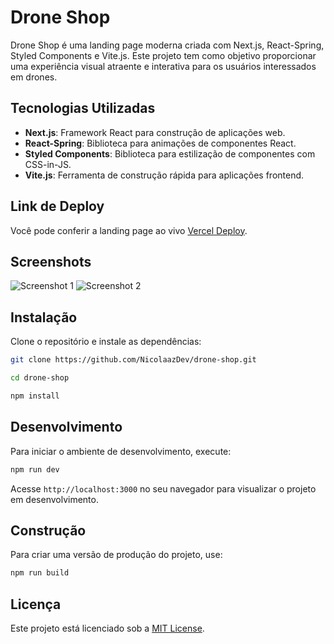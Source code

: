# Drone Shop

Drone Shop é uma landing page moderna criada com Next.js, React-Spring, Styled Components e Vite.js. Este projeto tem como objetivo proporcionar uma experiência visual atraente e interativa para os usuários interessados em drones.

## Tecnologias Utilizadas

- **Next.js**: Framework React para construção de aplicações web.
- **React-Spring**: Biblioteca para animações de componentes React.
- **Styled Components**: Biblioteca para estilização de componentes com CSS-in-JS.
- **Vite.js**: Ferramenta de construção rápida para aplicações frontend.

## Link de Deploy

Você pode conferir a landing page ao vivo [Vercel Deploy](https://drone-shop-six.vercel.app).

## Screenshots

![Screenshot 1](https://res.cloudinary.com/dmceve2cp/image/upload/v1725157362/imagem_2024-08-31_232239714_majiba.png)
![Screenshot 2](https://res.cloudinary.com/dmceve2cp/image/upload/v1725157388/imagem_2024-08-31_232305953_bsu564.png)

## Instalação

Clone o repositório e instale as dependências:

```bash
git clone https://github.com/NicolaazDev/drone-shop.git
```

```bash
cd drone-shop
```

```bash
npm install
```

## Desenvolvimento

Para iniciar o ambiente de desenvolvimento, execute:

```bash 
npm run dev
```

Acesse `http://localhost:3000` no seu navegador para visualizar o projeto em desenvolvimento.

## Construção

Para criar uma versão de produção do projeto, use:

```bash
npm run build
```

## Licença

Este projeto está licenciado sob a [MIT License](LICENSE).
